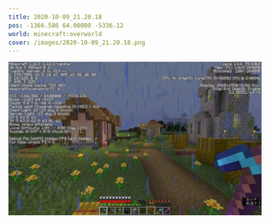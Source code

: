 ```yaml
---
title: 2020-10-09_21.20.18
pos: -1366.586 64.00000 -5336.12
world: minecraft:overworld
cover: /images/2020-10-09_21.20.18.png
---
```


![](/images/2020-10-09_21.20.18.png)
